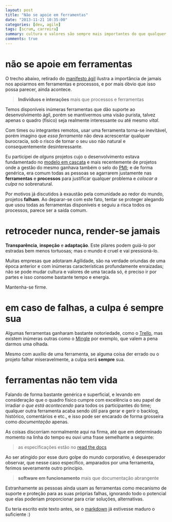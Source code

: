 ```yaml
---
layout: post 
title: "Não se apoie em ferramentas"
date: "2013-11-21 10:35:00"
categories: [dev, agile]
tags: [scrum, carreira]
summary: cultura e valores são sempre mais importantes do que qualquer ferramenta.
comments: true
---
```

# não se apoie em ferramentas
O trecho abaixo, retirado do [manifesto ágil](http://agilemanifesto.org/iso/ptbr/) ilustra a importância de jamais nos apoiarmos em ferramentas e processos, e por mais óbvio que isso possa parecer, ainda acontece.

> **Indivíduos e interações** mais que processos e ferramentas

Temos disponíveis inúmeras ferramentas que dão suporte ao desenvolvimento ágil, porém se mantivermos uma visão purista, talvez apenas o quadro (físico) seja realmente interessante ou até mesmo *vital*.

Com times ou integrantes remotos, usar uma ferramenta torna-se inevitável, porém imagino que *essa ferramenta* não deva acrescentar qualquer burocracia, sob o risco de tornar o seu uso não natural e consequentemente desinteressante.

Eu participei de *alguns* projetos cujo o desenvolvimento estava fundamentado no [modelo em cascata](http://pt.wikipedia.org/wiki/Modelo_em_cascata) e mais recentemente de projetos onde a gestão do mesmo ganhava também o selo do [PMI](http://www.pmi.org); e de forma genérica, era comum todas as pessoas se agarrarem justamente nas **ferramentas** e **processos** para justificar qualquer problema e *colocar a culpa* no sobrenatural.

Por motivos já discutidos à exaustão pela comunidade ao redor do mundo, projetos **falham**. Ao deparar-se com este fato, tentar se proteger alegando que usou todas as ferramentas disponíveis e seguiu a risca todos os processos, parece ser a saída comum.

# retroceder nunca, render-se jamais

**Transparência**, **inspeção** e **adaptação**. Este pilares podem guiá-lo por estradas bem menos tortuosas; mas o mundo é cruel e vai pressioná-lo.

Muitas empresas que adotaram Agilidade, são na verdade oriundas de uma época anterior e com inúmeras características profundamente enraizadas; não se pode mudar cultura e valores de uma tacada só, é preciso ir por partes e isso consome bastante tempo e energia.

Mantenha-se firme.

# em caso de falhas, a culpa é sempre sua

Algumas ferramentas ganharam bastante notoriedade, como o [Trello](http://www.trello.com), mas existem inúmeras outras como o [Mingle](http://www.thoughtworks.com/products/mingle-agile-project-management) por exemplo, que valem a pena darmos uma olhada.

Mesmo com auxílio de uma ferramenta, se alguma coisa der errado ou o projeto falhar miseravelmente, a culpa será **sempre** sua.

# ferramentas não tem vida

Falando de forma bastante genérica e superficial, e levando em consideração que o quadro físico cumpre com excelência o seu papel de irradiar *o que está acontecendo* para todos os participantes do time; qualquer outra ferramenta acaba sendo útil para gerar e gerir o backlog, histórico, comentários e etc., e isso pode ser encarado de forma grosseira como *documentação* apenas.

As coisas discorriam normalmente aqui na firma, até que em determinado momento na linha do tempo eu ouvi uma frase semelhante a seguinte:

> as especificações estão no [read the docs](https://readthedocs.org/)

Ao ser atingido por esse duro golpe do mundo corporativo, é desesperador observar, que nesse caso específico, amparados por uma ferramenta, ferimos severamente outro principio.

> **software em funcionamento** mais que documentação abrangente

Estranhamente as pessoas ainda usam as ferramentas como mecanismo de suporte e proteção para as suas próprias falhas, ignorando todo o potencial que elas poderiam proporcionar para criar soluções, alternativas.

Eu teria escrito este texto antes, se o [markdown](http://daringfireball.net/projects/markdown/) já estivesse maduro o suficiente :)
